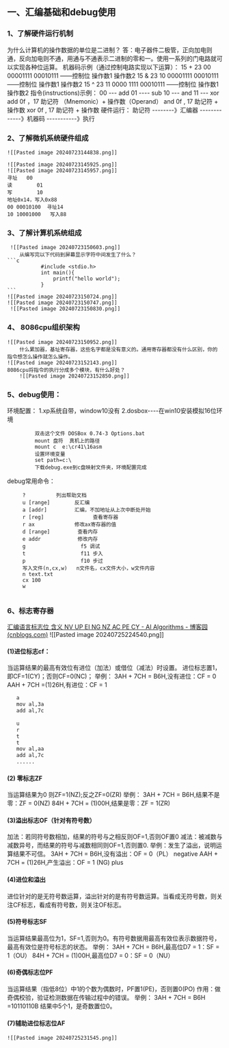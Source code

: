 ## 一、汇编基础和debug使用
### 1、了解硬件运行机制
为什么计算机的操作数据的单位是二进制？
	答：电子器件二极管，正向加电则通，反向加电则不通，用通与不通表示二进制的零和一。使用一系列的门电路就可以实现各种位运算。
机器码示例（通过控制电路实现以下运算）：
	15 + 23
		00 00001111 00010111  ——控制位   操作数1  操作数2
	 15 & 23
		 10 00001111 00010111 ——控制位   操作数1  操作数2
	 15 ^ 23
		 11 0000 1111 00010111 ——控制位   操作数1  操作数2
	指令(instructions)示例：
		 00  --- add
		 01 ---- sub
		 10  --- and
		 11 --- xor
		 add 0f ，17  助记符 （Mnemonic）+ 操作数（Operand）
		 and 0f , 17    助记符 + 操作数
		 xor 0f , 17   助记符 + 操作数
	硬件运行：
	助记符 --------》汇编器 -------------》机器码 -----------》执行
### 2、了解微机系统硬件组成
	![[Pasted image 20240723144838.png]]

	![[Pasted image 20240723145925.png]]
	![[Pasted image 20240723145957.png]]
	寻址   00
	读        01
	写        10
	地址0x14，写入0x88
	00 00010100  寻址14 
	10 10001000   写入88
### 3、了解计算机系统组成
	 ![[Pasted image 20240723150603.png]]
		从编写完以下代码到屏幕显示字符中间发生了什么？
	```c
			   #include <stdio.h>
			   int main(){
				   printf("hello world");
			   }
	```
	![[Pasted image 20240723150724.png]]
	![[Pasted image 20240723150747.png]]
	 ![[Pasted image 20240723150830.png]]
### 4、 8086cpu组织架构
	![[Pasted image 20240723150952.png]]
		什么累加器，基址寄存器，这些名字都是没有意义的。通用寄存器都没有什么区别，你的指令想怎么操作就怎么操作。
	![[Pasted image 20240723152143.png]]
	8086cpu将指令的执行分成多个模块，有什么好处？
		![[Pasted image 20240723152850.png]]
### 5、debug使用：
 环境配置：
		 1.xp系统自带，window10没有
		 2.dosbox----在win10安装模拟16位环境
```
		 双击这个文件 DOSBox 0.74-3 Options.bat
		 mount 盘符  真机上的路径
		 mount c  e:\cr41\16asm
		 设置环境变量
		 set path=c:\
		 下载debug.exe到c盘映射文件夹，环境配置完成
```
debug常用命令：
```
	 ?          列出帮助文档
	 u [range]        反汇编
	 a [addr]         汇编，不加地址从上次中断处开始
	 r [reg]                查看寄存器
	 r ax             修改ax寄存器的值
	 d [range]         查看内存
	 e addr            修改内存
     g                  f5 调试
     t                  f11 步入
     p                  f10 步过
     写入文件(n,cx,w)   n文件名，cx文件大小，w文件内容
     n text.txt
     cx 100
     w
	 
```

### 6、标志寄存器
[汇编语言标志位 含义 NV UP EI NG NZ AC PE CY - AI Algorithms - 博客园 (cnblogs.com)](https://www.cnblogs.com/AI-Algorithms/p/3919845.html)
  ![[Pasted image 20240725224540.png]]
#### (1)进位标志cf：
  当运算结果的最高有效位有进位（加法）或借位（减法）时设置。
   进位标志置1，即CF=1(CY)；否则CF=0(NC)；
   举例：
	   3AH + 7CH = B6H,没有进位：CF = 0
	   AAH + 7CH =(1)26H,有进位：CF = 1 
```cmd
   a
   mov al,3a
   add al,7c
   
   u
   r
   t
   t
   mov al,aa
   add al,7c
   ......
```
#### (2) 零标志ZF
当运算结果为0 则ZF=1(NZ);反之ZF=0(ZR)
举例：
	3AH + 7CH = B6H,结果不是零：ZF = 0(NZ)
	 84H + 7CH = (1)00H,结果是零：ZF = 1(ZR)
#### (3)溢出标志OF（针对有符号数）
加法：若同符号数相加，结果的符号与之相反则OF=1,否则OF置0
减法：被减数与减数异号，而结果的符号与减数相同则OF=1,否则置0.
举例：发生了溢出，说明运算结果不可信。
	3AH + 7CH = B6H,没有溢出：OF = 0（PL）  negative
	 AAH + 7CH = (1)26H,产生溢出：OF  = 1 (NG)  plus
#### (4)进位和溢出
进位针对的是无符号数运算，溢出针对的是有符号数运算。当看成无符号数，则关注CF标志，看成有符号数，则关注OF标志。
#### (5)符号标志SF
当运算结果最高位为1，SF=1,否则为0。有符号数据用最高有效位表示数据符号，最高有效位是符号标志的状态。
举例：
	3AH + 7CH = B6H,最高位D7 = 1：SF  = 1（OU）
	84H + 7CH = (1)00H,最高位D7 = 0：SF = 0（NU）
#### (6)奇偶标志位PF
当运算结果（指低8位）中1的个数为偶数时，PF置1(PE)，否则置0(PO)
作用：做奇偶校验，验证检测数据在传输过程中的错误。
举例：
	3AH + 7CH = B6H =10110110B
	 结果中5个1，是奇数置位0。
#### (7)辅助进位标志位AF
	![[Pasted image 20240725231545.png]]


